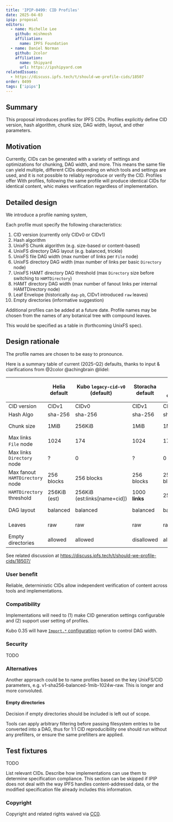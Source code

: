 ```yaml
---
title: 'IPIP-0499: CID Profiles'
date: 2025-04-03
ipip: proposal
editors:
  - name: Michelle Lee
    github: mishmosh
    affiliation:
      name: IPFS Foundation
  - name: Daniel Norman
    github: 2color
    affiliation:
      name: Shipyard
      url: https://ipshipyard.com
relatedIssues:
  - https://discuss.ipfs.tech/t/should-we-profile-cids/18507
order: 0499
tags: ['ipips']
---
```


## Summary

<!--One paragraph explanation of the IPIP.-->
This proposal introduces profiles for IPFS CIDs. Profiles explicitly define CID version, hash algorithm, chunk size, DAG width, layout, and other parameters.

## Motivation

Currently, CIDs can be generated with a variety of settings and optimizations for chunking, DAG width, and more. This means the same file can yield multiple, different CIDs depending on which tools and settings are used, and it is not possible to reliably reproduce or verify the CID. Profiles offer With profiles, following the same profile will produce identical CIDs for identical content, whic makes verification regardless of implementation.

## Detailed design

We introduce a profile naming system,

Each profile must specify the following characteristics:

1. CID version (currently only CIDv0 or CIDv1)
1. Hash algorithm
1. UnixFS Chunk algorithm (e.g. size-based or content-based)
1. UnixFS directory DAG layout (e.g. balanced, trickle)
1. UnixFS file DAG width (max number of links per `File` node)
1. UnixFS directory DAG width (max number of links per basic `Directory` node)
1. UnixFS HAMT directory DAG threshold (max `Directory` size before switching to `HAMTDirectory`)
1. HAMT directory DAG width (max number of fanout links per internal HAMTDirectory node)
1. Leaf Envelope (historically `dag-pb`, CIDv1 introduced `raw` leaves)
1. Empty directories (informative suggestion)

Additional profiles can be added at a future date. Profile names may be chosen from the names of any botanical tree with compound leaves.

This would be specified as a table in (forthcoming UnixFS spec).

## Design rationale

The profile names are chosen to be easy to pronounce.

Here is a summary table of current (2025-Q2) defaults, thanks to input & clarifications from @2color @achingbrain @lidel:

|                                 | Helia default | Kubo `legacy-cid-v0` (default)    | Storacha default | Kubo `test-cid-v1` | Kubo `test-cid-v1-wide`   | DASL          |
|---------------------------------|---------------|-----------------------------------|------------------|--------------------|---------------------------|---------------|
| CID version                     | CIDv1         | CIDv0                             | CIDv1            | CIDv1              | CIDv1                     | CIDv1         |
| Hash Algo                       | sha-256       | sha-256                           | sha-256          | sha-256            | sha-256                   | sha-256       |
| Chunk size                      | 1MiB          | 256KiB                            | 1MiB             | 1MiB               | 1MiB                      | not specified |
| Max links `File` node           | 1024          | 174                               | 1024             | 174                | **1024**                  | not specified |
| Max links `Directory` node      | ?             | 0                                 | ?                | 0                  | 0                         | ?             |
| Max fanout `HAMTDirectory` node | 256 blocks    | 256 blocks                        | 256 blocks       | 256 blocks         | **1024**                  | not specified |
| `HAMTDirectory` threshold       | 256KiB (est)  | 256KiB (est:links[name+cid])      | 1000 **links**   | 256KiB             | **1MiB**                  | not specified |
| DAG layout                      | balanced      | balanced                          | balanced         | balanced           | balanced                  | not specified |
| Leaves                          | raw           | raw                               | raw              | raw                | raw                       | not specified |
| Empty directories               | allowed       | allowed                           | disallowed       | allowed            | allowed                   | not specified |

See related discussion at https://discuss.ipfs.tech/t/should-we-profile-cids/18507/

### User benefit

Reliable, deterministic CIDs allow independent verification of content across tools and implementations.

### Compatibility

Implementations will need to (1) make CID generation settings configurable and (2) support user setting of profiles.

Kubo 0.35 will have [`Import.*` configuration](https://github.com/ipfs/kubo/blob/master/docs/config.md#import) option to control DAG width.

### Security

TODO

### Alternatives

Another approach could be to name profiles based on the key UnixFS/CID parameters, e.g. v1-sha256-balanced-1mib-1024w-raw. This is longer and more convoluted.


#### Empty directories

Decision if empty directories should be included is left out of scope.

Tools can apply arbitrary filtering before passing filesystem entries
to be converted into a DAG, thus for 1:1 CID reproducibility one should
run without any prefilters, or ensure the same prefilters are applied.

## Test fixtures

TODO

List relevant CIDs. Describe how implementations can use them to determine
specification compliance. This section can be skipped if IPIP does not deal
with the way IPFS handles content-addressed data, or the modified specification
file already includes this information.

### Copyright

Copyright and related rights waived via [CC0](https://creativecommons.org/publicdomain/zero/1.0/).
